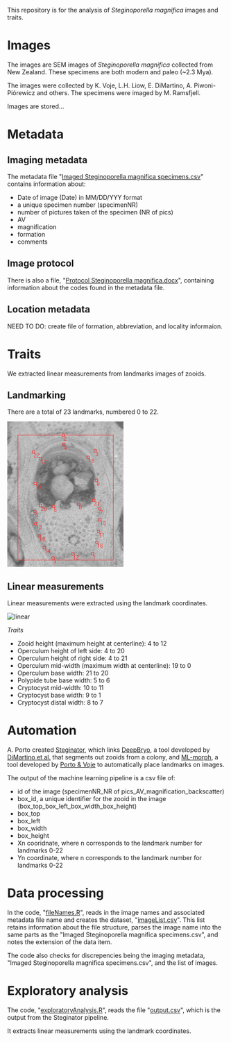 This repository is for the analysis of _Steginoporella magnifica_ images and traits.

# Images

The images are SEM images of _Steginoporella magnifica_ collected from New Zealand. These specimens are both modern and paleo (~2.3 Mya).

The images were collected by K. Voje, L.H. Liow, E. DiMartino, A. Piwoni-Piórewicz and others. The specimens were imaged by M. Ramsfjell.

Images are stored...

# Metadata

## Imaging metadata

The metadata file "[Imaged Steginoporella magnifica specimens.csv](https://github.com/megbalk/magnifica/blob/main/Imaged%20Steginoporella%20magnifica%20specimens.csv)" contains information about:
- Date of image (Date) in MM/DD/YYY format
- a unique specimen number (specimenNR)
- number of pictures taken of the specimen (NR of pics)
- AV
- magnification
- formation
- comments

## Image protocol

There is also a file, "[Protocol Steginoporella magnifica.docx](https://github.com/megbalk/magnifica/blob/main/Protocol%20Steginoporella%20magnifica.docx)", containing information about the codes found in the metadata file.

## Location metadata

NEED TO DO: create file of formation, abbreviation, and locality informaion.

# Traits

We extracted linear measurements from landmarks images of zooids.

## Landmarking

There are a total of 23 landmarks, numbered 0 to 22.

![landmarks](stegs_landmarks.png)

## Linear measurements

Linear measurements were extracted using the landmark coordinates.

![linear]()

*Traits*

- Zooid height (maximum height at centerline): 4 to 12
- Operculum height of left side: 4 to 20
- Operculum height of right side: 4 to 21
- Operculum mid-width (maximum width at centerline): 19 to 0
- Operculum base width: 21 to 20
- Polypide tube base width: 5 to 6
- Cryptocyst mid-width: 10 to 11
- Cryptocyst base width: 9 to 1
- Cryptocyst distal width: 8 to 7

# Automation

A. Porto created [Steginator](https://github.com/agporto/Steginator), which links [DeepBryo](https://deepbryo.ngrok.io/), a tool developed by [DiMartino et al.](https://www.biorxiv.org/content/early/2022/11/17/2022.11.17.516938) that segments out zooids from a colony, and [ML-morph](https://github.com/agporto/ml-morph), a tool developed by [Porto & Voje](https://doi.org/10.1111/2041-210X.13373) to automatically place landmarks on images.

The output of the machine learning pipeline is a csv file of:
- id of the image (specimenNR_NR of pics_AV_magnification_backscatter)
- box_id, a unique identifier for the zooid in the image (box_top_box_left_box_width_box_height)
- box_top
- box_left
- box_width
- box_height
- Xn cooridnate, where n corresponds to the landmark number for landmarks 0-22
- Yn coordinate, where n corresponds to the landmark number for landmarks 0-22

# Data processing

In the code, "[fileNames.R](https://github.com/megbalk/magnifica/blob/main/fileNames.R)", reads in the image names and associated metadata file name and creates the dataset, "[imageList.csv](https://github.com/megbalk/magnifica/blob/main/imageList.csv)". This list retains information about the file structure, parses the image name into the same parts as the "Imaged Steginoporella magnifica specimens.csv", and notes the extension of the data item.

The code also checks for discrepencies being the imaging metadata, "Imaged Steginoporella magnifica specimens.csv", and the list of images.

# Exploratory analysis

The code, "[exploratoryAnalysis.R](https://github.com/megbalk/magnifica/blob/main/exploratoryAnalysis.R)", reads the file "[output.csv](https://github.com/megbalk/magnifica/blob/main/output.csv)", which is the output from the Steginator pipeline.

It extracts linear measurements using the landmark coordinates.
